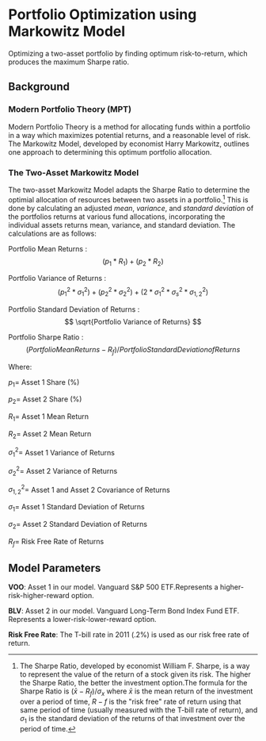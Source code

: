 # Portfolio Optimization using Markowitz Model
Optimizing a two-asset portfolio by finding optimum risk-to-return, which produces the maximum Sharpe ratio.

## Background
### Modern Portfolio Theory (MPT)
Modern Portfolio Theory is a method for allocating funds within a portfolio in a way which maximizes potential returns, 
and a reasonable level of risk. The Markowitz Model, developed by economist Harry Markowitz, outlines one approach to determining this optimum portfolio allocation.

### The Two-Asset Markowitz Model
The two-asset Markowitz Model adapts the Sharpe Ratio to determine the optimial allocation of resources between two assets in a portfolio.[^1] This is done by calculating an adjusted *mean*, *variance*, and *standard deviation* of the portfolios returns at various fund allocations, incorporating the individual assets returns mean, variance, and standard deviation. The calculations are as follows:

Portfolio Mean Returns
: $$ (p_1 * R_1) + (p_2 * R_2) $$

Portfolio Variance of Returns
: $$ (p_1^2 * \sigma^2_1) + (p_2^2 * \sigma^2_2) + (2*\sigma^2_1*\sigma^2_s*\sigma^2_{1,2}) $$

Portfolio Standard Deviation of Returns
: $$ \sqrt{Portfolio Variance of Returns} $$

Portfolio Sharpe Ratio
: $$ (Portfolio Mean Returns - R_f) / Portfolio Standard Deviation of Returns $$

Where:

$p_1 =$ Asset 1 Share (%)  

$p_2 =$ Asset 2 Share (%)

$R_1 =$ Asset 1 Mean Return

$R_2 =$ Asset 2 Mean Return

$\sigma^2_1 =$ Asset 1 Variance of Returns

$\sigma^2_2 =$ Asset 2 Variance of Returns

$\sigma^2_{1,2} =$ Asset 1 and Asset 2 Covariance of Returns

$\sigma_1 =$ Asset 1 Standard Deviation of Returns

$\sigma_2 =$ Asset 2 Standard Deviation of Returns

$R_f =$ Risk Free Rate of Returns

## Model Parameters
**VOO**: Asset 1 in our model. Vanguard S&P 500 ETF.Represents a higher-risk-higher-reward option.

**BLV**: Asset 2 in our model. Vanguard Long-Term Bond Index Fund ETF. Represents a lower-risk-lower-reward option.

**Risk Free Rate**: The T-bill rate in 2011 (.2%) is used as our risk free rate of return.

[^1]: The Sharpe Ratio, developed by economist William F. Sharpe, is a way to represent the value of the return of a stock given its risk. The higher the Sharpe Ratio, the better the investment option.The formula for the 
Sharpe Ratio is $(\bar{x} - R_f)/\sigma_x$ where $\bar{x}$ is the mean return of the investment over a period of time, $R-f$ is the "risk free" rate of return using that same period of time (usually measured with the T-bill rate of return), and $\sigma_1$ is the standard deviation of the returns of that investment over the period of time.

